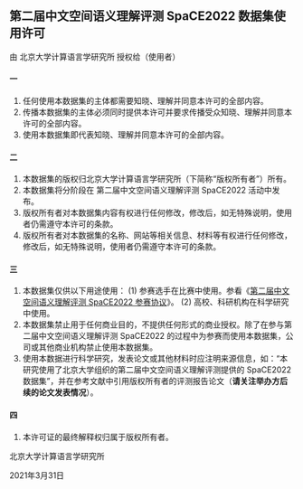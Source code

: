 ## 第二届中文空间语义理解评测 SpaCE2022 数据集使用许可



由 北京大学计算语言学研究所 授权给（使用者）



#### 一

1. 任何使用本数据集的主体都需要知晓、理解并同意本许可的全部内容。
2. 传播本数据集的主体必须同时提供本许可并要求传播受众知晓、理解并同意本许可的全部内容。
3. 使用本数据集即代表知晓、理解并同意本许可的全部内容。



#### 二

1. 本数据集的版权归北京大学计算语言学研究所（下简称“版权所有者”）所有。
2. 本数据集将分阶段在 第二届中文空间语义理解评测 SpaCE2022 活动中发布。
3. 版权所有者对本数据集内容有权进行任何修改，修改后，如无特殊说明，使用者仍需遵守本许可的条款。
4. 版权所有者对本数据集的名称、网站等相关信息、材料等有权进行任何修改，修改后，如无特殊说明，使用者仍需遵守本许可的条款。



#### 三

1. 本数据集仅供以下用途使用：
   (1) 参赛选手在比赛中使用。参看《[第二届中文空间语义理解评测 SpaCE2022 参赛协议](https://github.com/2030NLP/SpaCE2022/blob/main/Agreement.md)》。
   (2) 高校、科研机构在科学研究中使用。
2. 本数据集禁止用于任何商业目的，不提供任何形式的商业授权。除了在参与第二届中文空间语义理解评测 SpaCE2022 的过程中为参赛而使用本数据集，公司或其他商业机构禁止使用本数据集。
3. 使用本数据进行科学研究，发表论文或其他材料时应注明来源信息，如：“本研究使用了北京大学组织的第二届中文空间语义理解评测提供的 SpaCE2022 数据集”，并在参考文献中引用版权所有者的评测报告论文（**请关注举办方后续的论文发表情况**）。



#### 四

1. 本许可证的最终解释权归属于版权所有者。





北京大学计算语言学研究所

2021年3月31日
